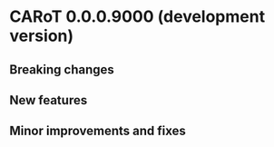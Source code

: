 # CARoT 0.0.0.9000 (development version)

## Breaking changes

## New features

## Minor improvements and fixes
